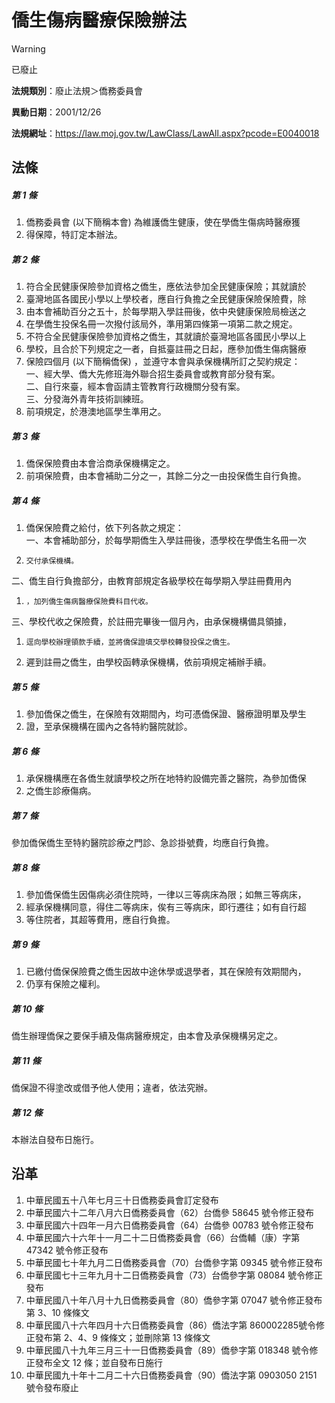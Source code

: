 # 僑生傷病醫療保險辦法


> [!WARNING]
> 已廢止


**法規類別**：廢止法規＞僑務委員會

**異動日期**：2001/12/26  

**法規網址**：https://law.moj.gov.tw/LawClass/LawAll.aspx?pcode=E0040018



## 法條
##### 第 1 條
1. 僑務委員會 (以下簡稱本會) 為維護僑生健康，使在學僑生傷病時醫療獲
1. 得保障，特訂定本辦法。

##### 第 2 條
1. 符合全民健康保險參加資格之僑生，應依法參加全民健康保險；其就讀於
1. 臺灣地區各國民小學以上學校者，應自行負擔之全民健康保險保險費，除
1. 由本會補助百分之五十，於每學期入學註冊後，依中央健康保險局檢送之
1. 在學僑生投保名冊一次撥付該局外，準用第四條第一項第二款之規定。
1. 不符合全民健康保險參加資格之僑生，其就讀於臺灣地區各國民小學以上
1. 學校，且合於下列規定之一者，自抵臺註冊之日起，應參加僑生傷病醫療
1. 保險四個月 (以下簡稱僑保) ，並遵守本會與承保機構所訂之契約規定：  
一、經大學、僑大先修班海外聯合招生委員會或教育部分發有案。  
二、自行來臺，經本會函請主管教育行政機關分發有案。  
三、分發海外青年技術訓練班。
1. 前項規定，於港澳地區學生準用之。

##### 第 3 條
1. 僑保保險費由本會洽商承保機構定之。
1. 前項保險費，由本會補助二分之一，其餘二分之一由投保僑生自行負擔。

##### 第 4 條
1. 僑保保險費之給付，依下列各款之規定：  
一、本會補助部分，於每學期僑生入學註冊後，憑學校在學僑生名冊一次
1.     交付承保機構。  
二、僑生自行負擔部分，由教育部規定各級學校在每學期入學註冊費用內
1.     ，加列僑生傷病醫療保險費科目代收。  
三、學校代收之保險費，於註冊完畢後一個月內，由承保機構備具領據，
1.     逕向學校辦理領款手續，並將僑保證填交學校轉發投保之僑生。
1. 遲到註冊之僑生，由學校函轉承保機構，依前項規定補辦手續。

##### 第 5 條
1. 參加僑保之僑生，在保險有效期間內，均可憑僑保證、醫療證明單及學生
1. 證，至承保機構在國內之各特約醫院就診。

##### 第 6 條
1. 承保機構應在各僑生就讀學校之所在地特約設備完善之醫院，為參加僑保
1. 之僑生診療傷病。

##### 第 7 條
參加僑保僑生至特約醫院診療之門診、急診掛號費，均應自行負擔。

##### 第 8 條
1. 參加僑保僑生因傷病必須住院時，一律以三等病床為限；如無三等病床，
1. 經承保機構同意，得住二等病床，俟有三等病床，即行遷往；如有自行超
1. 等住院者，其超等費用，應自行負擔。

##### 第 9 條
1. 已繳付僑保保險費之僑生因故中途休學或退學者，其在保險有效期間內，
1. 仍享有保險之權利。

##### 第 10 條
僑生辦理僑保之要保手續及傷病醫療規定，由本會及承保機構另定之。

##### 第 11 條
僑保證不得塗改或借予他人使用；違者，依法究辦。

##### 第 12 條
本辦法自發布日施行。

## 沿革
1. 中華民國五十八年七月三十日僑務委員會訂定發布
1. 中華民國六十二年八月六日僑務委員會（62）台僑參 58645  號令修正發布
1. 中華民國六十四年一月六日僑務委員會（64）台僑參 00783  號令修正發布
1. 中華民國六十六年十一月二十二日僑務委員會（66）台僑輔（康）字第47342 號令修正發布
1. 中華民國七十年九月二日僑務委員會（70）台僑參字第 09345  號令修正發布
1. 中華民國七十三年九月十二日僑務委員會（73）台僑參字第 08084  號令修正發布
1. 中華民國八十年八月十九日僑務委員會（80）僑參字第 07047  號令修正發布第 3、10  條條文
1. 中華民國八十六年四月十六日僑務委員會（86）僑法字第 860002285號令修正發布第 2、4、9  條條文；並刪除第 13 條條文
1. 中華民國八十九年三月三十一日僑務委員會（89）僑參字第 018348 號令修正發布全文 12 條；並自發布日施行
1.  中華民國九十年十二月二十六日僑務委員會（90）僑法字第 0903050  2151  號令發布廢止
